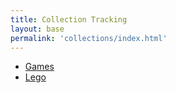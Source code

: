 ```yaml
---
title: Collection Tracking
layout: base
permalink: 'collections/index.html'
---
```


- [Games](/collections/games)
- [Lego](/collections/lego)
